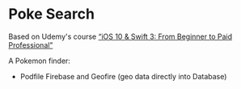 # Poke Search

Based on Udemy's course [“iOS 10 & Swift 3: From Beginner to Paid Professional”](https://www.udemy.com/devslopes-ios10/learn/v4/t/lecture/5465572)

A Pokemon finder:

- Podfile Firebase and Geofire (geo data directly into Database)
